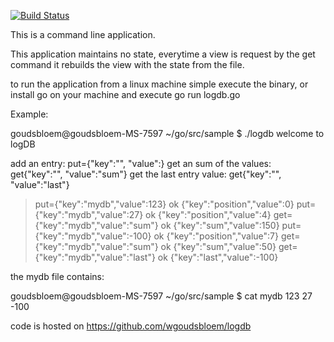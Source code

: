 [![Build Status](https://travis-ci.org/wgoudsbloem/logdb.svg?branch=master)](https://travis-ci.org/wgoudsbloem/logdb)

This is a command line application.

This application maintains no state, everytime a view is request by the get command it 
 rebuilds the view with the state from the file.

to run the application from a linux machine simple execute the binary, or install go on your machine and execute go run logdb.go

Example:

goudsbloem@goudsbloem-MS-7597 ~/go/src/sample $ ./logdb
welcome to logDB

add an entry:                   put={"key":"<entry name>", "value":<integer value>}
get an sum of the values:       get{"key":"<entry name>", "value":"sum"}
get the last entry value:       get{"key":"<entry name>", "value":"last"}

> put={"key":"mydb","value":123}
    ok {"key":"position","value":0}
> put={"key":"mydb","value":27}
    ok {"key":"position","value":4}
> get={"key":"mydb","value":"sum"}
    ok {"key":"sum","value":150}
> put={"key":"mydb","value":-100}
    ok {"key":"position","value":7}
> get={"key":"mydb","value":"sum"}
    ok {"key":"sum","value":50}
> get={"key":"mydb","value":"last"}
    ok {"key":"last","value":-100}


the mydb file contains:

goudsbloem@goudsbloem-MS-7597 ~/go/src/sample $ cat mydb
123
27
-100

code is hosted on https://github.com/wgoudsbloem/logdb